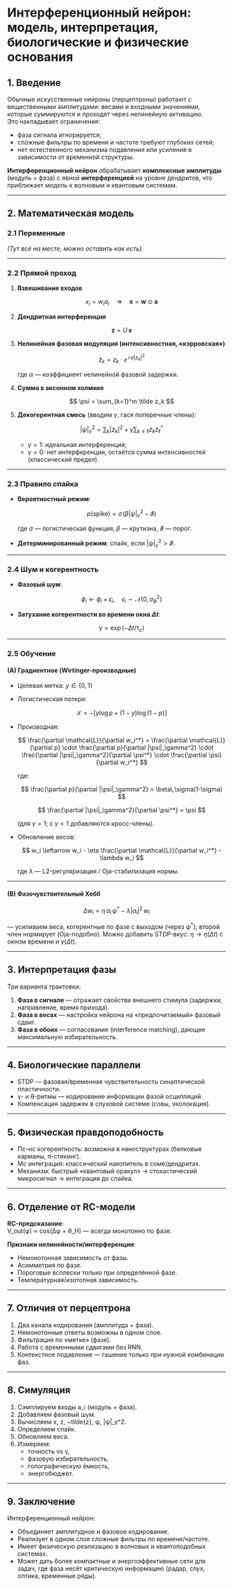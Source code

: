 # Интерференционный нейрон: модель, интерпретация, биологические и физические основания

## 1. Введение

Обычные искусственные нейроны (перцептроны) работают с вещественными амплитудами: весами и входными значениями, которые суммируются и проходят через нелинейную активацию.  
Это накладывает ограничения:

- фаза сигнала игнорируется;  
- сложные фильтры по времени и частоте требуют глубоких сетей;  
- нет естественного механизма подавления или усиления в зависимости от временной структуры.

**Интерференционный нейрон** обрабатывает **комплексные амплитуды** (модуль + фаза) с явной **интерференцией** на уровне дендритов, что приближает модель к волновым и квантовым системам.

---

## 2. Математическая модель

### 2.1 Переменные

*(Тут всё на месте, можно оставить как есть).*

---

### 2.2 Прямой проход

1. **Взвешивание входов**

   $$
   x_i = w_i a_i \quad\Rightarrow\quad \mathbf{x} = \mathbf{w} \odot \mathbf{a}
   $$

2. **Дендритная интерференция**

   $$
   \mathbf{z} = U\,\mathbf{x}
   $$

3. **Нелинейная фазовая модуляция (интенсивностная, «кэрровская»)**

   $$
   \tilde z_k = z_k \cdot e^{\,i\,\alpha |z_k|^2}
   $$

   где $\alpha$ — коэффициент нелинейной фазовой задержки.

4. **Сумма в аксонном холмике**

   $$
   \psi = \sum_{k=1}^m \tilde z_k
   $$

5. **Декогерентная смесь** (вводим $\gamma$, гася поперечные члены):

   $$
   |\psi|_\gamma^2 = \sum_k |\tilde z_k|^2 + \gamma \sum_{k \neq \ell} \tilde z_k \tilde z_\ell^*
   $$

   * $\gamma=1$: идеальная интерференция;
   * $\gamma=0$: нет интерференции, остаётся сумма интенсивностей (классический предел).

---

### 2.3 Правило спайка

* **Вероятностный режим**:

  $$
  p(\text{spike}) = \sigma\!\left(\beta |\psi|_\gamma^2 - \vartheta\right)
  $$

  где $\sigma$ — логистическая функция, $\beta$ — крутизна, $\vartheta$ — порог.

* **Детерминированный режим**:
  спайк, если $|\psi|_\gamma^2 > \vartheta$.

---

### 2.4 Шум и когерентность

* **Фазовый шум**:

  $$
  \phi_i \leftarrow \phi_i + \epsilon_i, \quad \epsilon_i \sim \mathcal{N}(0, \sigma_\phi^2)
  $$

* **Затухание когерентности во времени окна $\Delta t$**:

  $$
  \gamma = \exp(-\Delta t / \tau_c)
  $$

---

### 2.5 Обучение

#### (A) Градиентное (Wirtinger-производные)

* Целевая метка: $y \in \{0, 1\}$

* Логистическая потеря:

  $$
  \mathcal{L} = -[y\log p + (1-y)\log(1-p)]
  $$

* Производная:

  $$
  \frac{\partial \mathcal{L}}{\partial w_i^*} =
  \frac{\partial \mathcal{L}}{\partial p} \cdot
  \frac{\partial p}{\partial |\psi|_\gamma^2} \cdot
  \frac{\partial |\psi|_\gamma^2}{\partial \psi^*} \cdot
  \frac{\partial \psi}{\partial w_i^*}
  $$

  где:

  $$
  \frac{\partial p}{\partial |\psi|_\gamma^2} = \beta\,\sigma(1-\sigma)
  $$

  $$
  \frac{\partial |\psi|_\gamma^2}{\partial \psi^*} = \psi
  $$

  (для $\gamma=1$; с $\gamma < 1$ добавляются кросс-члены).

* Обновление весов:

  $$
  w_i \leftarrow w_i - \eta \frac{\partial \mathcal{L}}{\partial w_i^*} - \lambda w_i
  $$

  где $\lambda$ — L2-регуляризация / Oja-стабилизация нормы.

---

#### (B) Фазочувствительный Хебб

$$
\Delta w_i = \eta\, a_i\, \psi^* - \lambda |a_i|^2\, w_i
$$

— усиливаем веса, когерентные по фазе с выходом (через $\psi^*$); второй член нормирует (Oja-подобно).
Можно добавить STDP-вкус: $\eta \to \eta(\Delta t)$ с окном времени и $\gamma(\Delta t)$.

---

## 3. Интерпретация фазы

Три варианта трактовки:

1. **Фаза в сигнале** — отражает свойства внешнего стимула (задержки, направление, время прихода).
2. **Фаза в весах** — настройка нейрона на «предпочитаемый» фазовый сдвиг.
3. **Фаза в обоих** — согласование (interference matching), дающее максимальную избирательность.

---

## 4. Биологические параллели

- STDP — фазовая/временная чувствительность синаптической пластичности.  
- γ- и θ-ритмы — кодирование информации фазой осцилляций.  
- Компенсация задержек в слуховой системе (совы, эхолокация).

---

## 5. Физическая правдоподобность

- Пс–нс когерентность: возможна в наноструктурах (белковые карманы, π-стекинг).  
- Мс интеграция: классический накопитель в соме/дендритах.  
- Механизм: быстрый «квантовый оракул» → стохастический микросигнал → интеграция до спайка.

---

## 6. Отделение от RC-модели

**RC-предсказание**:  
V_out(φ) ∝ cos(Δφ + θ_H) — всегда монотонно по фазе.

**Признаки нелинейности/интерференции**:
- Немонотонная зависимость от фазы.
- Асимметрия по фазе.
- Пороговые всплески только при определённой фазе.
- Температурная/изотопная зависимость.

---

## 7. Отличия от перцептрона

1. Два канала кодирования (амплитуда + фаза).  
2. Немонотонные ответы возможны в одном слое.  
3. Фильтрация по «метке» (фазе).  
4. Работа с временными сдвигами без RNN.  
5. Контекстное подавление — гашение только при нужной комбинации фаз.

---

## 8. Симуляция

1. Сэмплируем входы a_i (модуль + фаза).  
2. Добавляем фазовый шум.  
3. Вычисляем x, z, ~tilde{z}, ψ, |ψ|_γ^2.  
4. Определяем спайк.  
5. Обновляем веса.  
6. Измеряем:
   - точность vs γ,
   - фазовую избирательность,
   - голографическую ёмкость,
   - энергобюджет.

---

## 9. Заключение

Интерференционный нейрон:
- Объединяет амплитудное и фазовое кодирование.
- Реализует в одном слое сложные фильтры по времени/частоте.
- Имеет физическую реализацию в волновых и квантоподобных системах.
- Может дать более компактные и энергоэффективные сети для задач, где фаза несёт критическую информацию (радар, слух, оптика, временные ряды).
